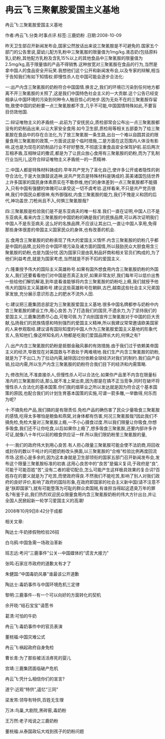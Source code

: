 # 冉云飞  三聚氰胺爱国主义基地    
    
冉云飞:三聚氰胺爱国主义基地    
作者:冉云飞.分类:时事点评.标签:三鹿奶粉 .日期:2008-10-09    
昨天卫生部召开新闻发布会,国家公然放话出来说三聚氰胺是不可避免的.国家五个部门的公告里说,婴幼儿配方乳粉中三聚氰胺的限量值为1mg/kg.液态奶(包括原料乳),奶粉,其他配方乳粉及含乳15%以上的其他食品中三聚氰胺的限量值为2.5mg/kg,高于限量值的产品不得销售.这种放宽对三聚氰胺在食品的行为,当然是拿中国人的食品安全开玩笑.我想他们这个公开和新闻发布会,以及专家的辩解,相当于告知我们有如下知情权:即慢性杀人在中国可能会逐步合法化:    
一:出产内含三聚氰胺的奶粉符合中国国情.换言之,我们的环境已污染到任何地方都离不开三聚氰胺的关照了,这是我们中国特色社会主义的一大贡献.这个公告已经变相承认中国环境的污染到何种令人触目惊心的地步.因为无处不在的三聚氰胺存留物,致使中国的奶粉要一点三聚氰胺都不含,几乎不可能,中国国情特殊如此,不要盲目仿效他国.    
二:辩证唯物主义的矛盾统一.此前为了安抚民众,质检部常会公布出一点三聚氰胺都没有的奶制品出来,以让大家安全食用.如今卫生部,质检局等相关五部委为了给三聚氰胺在食品中的存在合法化,为了放三聚氰胺一条生路,出台一个难以自圆其说的限量食用三聚氰胺的政策,一方面说这是个临时措施,二是方面在这范围内人体没有影响.这也是为现在的奶制品行业不好好整改,不彻底注重食品安全保驾护航.前后两次互相矛盾,互相映证的撒谎,都是为了让民众放心食用有三聚氰胺的奶粉,而为了乳制行业当托儿,这符合辩证唯物主义矛盾统一的一贯精神.    
三:中国人都是特殊材料铸成的.早年共产党为了圣化自己,使许多公开或者隐性的剥夺合法化,于是大张旗鼓说造神,说共产党员是特殊材料是铸成的.英美诸国包括世界上许多国家的国民身体素质实在不敢恭维,他们的身体差到一点三聚氰胺都不能摄入,只有中国有强健的体魄可以承受这一切不虞考验.这样看来,不只是共产党员很神,我们中国民众都很神,有外御强权,内食三聚氰胺的能力,我们不愧是义和团的后代,神功盖世.刀枪尚且不入,何惧三聚氰胺哉?    
四:三聚氰胺是检验我们是不是东亚病夫的唯一标准.我们一直在证明,中国人已不是东亚病夫,看来内含三聚氰胺的中国奶粉的确是我们的民族品牌,可以再次证明我们中国人不是东亚病夫.这么好的名族品牌,不应该让其出口,一直让中国人享用,免得那些身体很差的帝国主义国家民众的身体,也有改善的机会.    
五:食用含三聚氰胺的奶粉表现了伟大的爱国主义情怀.内含三聚氰胺的奶粉几乎都是中国的品牌,比较符合中国环境污染及诸方面的国情,所以鼓励民众大胆食用含三聚氰胺的奶粉,也是为国分忧.因为国家只是由乳制品奸商和相关官员们构成的,为了他们利益考虑,就是为国家考虑,当然就是不折不扣的爱国主义.    
六:隆重授予伟大的国际主义英雄称号.如果有国外想食用内含三聚氰胺奶粉的外国友人,我们还要看看他们对中国是否真正友好,如果非常友好,我们每年可以低价出售一些给他们解饥解渴,到年底看谁能够将内含三聚氰胺的奶粉吃上瘾,我们就授予他伟大的国际主义英雄称号.建议这些英雄称号在朝鲜,古巴,越南这些社会主义兄弟国家发放,充分展示意识形态上的肥水不流外人田.    
七:建议把三鹿集团总部定为三聚氰胺爱国主义基地.很多中国名牌都参与奶粉中内含三聚氰胺的建设工作,用心良苦.为了打造我们的国货,不遗余力,为了坚持我们的爱国主义,三鹿集团费尽心血,可敬可佩.为了向别国宣传三聚氰胺对于中国的巨大贡献,弘扬我们的民族情感和特别强烈的爱国主义精神,所以我建议常常邀请欧美国家的人来参观取经.建议请有国际知度的中国人作为三聚氰胺爱国主义基地的形象代言人,告知他们,像这样知名的人物都是吃我们爱国品牌长大的,何惧之有?    
八:出产内含三聚氰胺的奶粉是抵御金融风暴的有效措施.由于我们过于依赖美帝国主义的经济,导致现在对美国救与不救处于两难境地.我们生产内含三聚氰胺的奶粉,就是为了不出口,为了拉动内需,破除因过份依赖全球经济对我们的制约.我们自产自销,拉动内需,所以生产内含三聚氰胺的奶粉符合我们目下的经济和内需策略.    
九:修改刑法,不准直接杀人,但慢性杀人可以合法化.如果你产品里不内含在限量标准内的三聚氰胺的话,那么就不准上架出卖,因为那是在搞不正当竞争,同时在破坏将慢性杀人合法化的基本国策.你们我的烟草业之所以发达就是因为符合这个基本国策的原因,也配合我们的计划生育基本国策的实施,可谓一箭多雕,一举数得,何乐而为呢?    
十:不搞免检产品,我们搞的是有限责任.免检产品的确伤害了民众少量吸食三聚氰胺的感情,吃得太多哪怕是鲍鱼和燕窝,对身体都有伤害,何况三聚氰胺哉?因此我们不搞免检,免检大量对三聚氰胺上瘾,一不小心摄食过度.所以我们限量让你吸食,你想多吸食,我们还不让你吃食,以后如果你上瘾了,想多吸食三聚氰胺,还要内部许多许可证,就像八十年代以前的粮食供应证一样.所以我们限奶粉里三聚氰胺的量,    
十一:我们的政府伟大到用心良苦.有人担心限量三聚氰胺可能会使不法奶商,将回收或封存的数以千吨计的问题奶粉改头换面,以三聚氰胺的“合格"检验比例再度回流市场.这担心是多余的,因为这本身就是卫生部领衔的国家五部门召开新闻发布会,发布这个限量三聚氰胺标准的初衷.这用心良苦中的“良苦"是偏义复词,于政府是“良",可能于可能百姓“苦",没有二者的密切配合,怎么可能产生这样极具效果的复合词?百姓存在的要义就是为了吃苦,而使政府得良.不然我们不能吃苦,影响了别人对我们政府的良好评价,影响了政府的国际形象,在政府即国家的社会主义新中国(请不注意不是“朕即国家"),就有可能堕落为可耻的群众卖国贼,有谁担当得起这遗臭万年的罪名?有鉴于此,我们热烈欢迎民众限量食用内含三聚氰胺奶粉的伟大方针出台,并让全国人民掀起新一轮学习爱国主义的高潮!    
2008年10月9日8:42分于成都    
    
相关文章:    
陶达士:牛奶掺假物检验26招    
白乌鸦:中国急需一场政治革新    
班志远:考问“三鹿事件"公关--中国媒体的“谎言大接力"    
张鸣:石家庄市政府的道歉太有才了    
朱健国:“中国毒奶风暴"谁最该公开道歉    
陶达士:毒奶事件与中国环境危机三定律    
黎明:三鹿事件--有一个可以向好的方面转化的契机    
佘开晓:“结石宝宝"请愿书    
葛清:可怕的牛奶    
冉云飞:毒奶事件中的官员表演    
董桄福:中国灾难公式    
冉云飞:祸起政府自身免检    
曹长青:为了那些被活活疼死的婴儿    
宫靖:三鹿集团面临破产危机    
冉云飞:凭什么相信你们的宣言?    
道宁:近观“特供",遥忆“三同"    
梁发芾:领导有特供,百姓无生理    
万沐:鸟巢,大剧院,黑砖窑,毒奶粉    
王万然:老子戏说之三鹿奶粉    
董桄福:从泰国政坛大戏到孩子的奶粉问题
